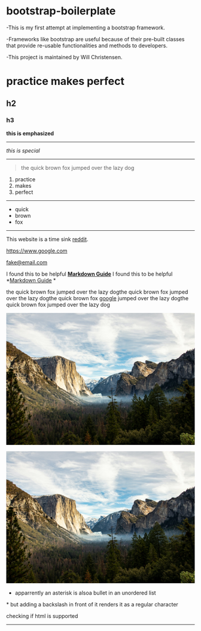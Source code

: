 # bootstrap-boilerplate
-This is my first attempt at implementing a bootstrap framework. 

-Frameworks like bootstrap are useful because of their pre-built classes that provide re-usable functionalities and methods to developers. 

-This project is maintained by Will Christensen.

# practice makes perfect

## h2

### h3

**this is emphasized**

---

*this is special*

__________________

> the quick brown fox jumped over the lazy dog

1. practice
2. makes 
3. perfect

***

- quick
- brown
- fox

---

This website is a time sink [reddit](https://www.reddit.com/ "content for days").

<https://www.google.com>

<fake@email.com>

I found this to be helpful **[Markdown Guide](https://www.markdownguide.org)**
I found this to be helpful *[Markdown Guide](https://www.markdownguide.org) *

the quick brown fox jumped over the lazy dogthe quick brown fox jumped over the lazy dogthe quick brown fox [google][!] jumped over the lazy dogthe quick brown fox jumped over the lazy dog

[!]: <https://www.google.com>

![El Cap is beautiful](/img/elCap.jpg "El Cap")

[![El Cap is beautiful](/img/elCap.jpg "El Cap")](https://unsplash.com/photos/_rLDh9IFHf8)

* apparrently an asterisk is alsoa  bullet in an unordered list

\* but adding a backslash in front of it renders it as a regular character

checking if html is supported 
<hr>